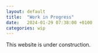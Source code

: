 ```yaml
---
layout: default
title:  "Work in Progress"
date:   2024-01-29 07:38:00 +0100
categories: wip
---
```


This website is under construction.
